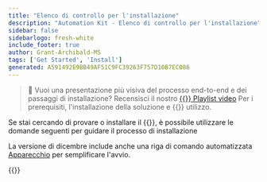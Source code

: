 ```yaml
---
title: "Elenco di controllo per l'installazione"
description: "Automation Kit - Elenco di controllo per l'installazione"
sidebar: false
sidebarlogo: fresh-white
include_footer: true
author: Grant-Archibald-MS
tags: ['Get Started', 'Install']
generated: A591492E9BB49AF51C9FC39263F757D10B7EC086
---
```


> 🎥 Vuoi una presentazione più visiva del processo end-to-end e dei passaggi di installazione? Recensisci il nostro <a href='https://www.youtube.com/playlist?list=PLi9EhCY4z99VlRg4j7D1Or6XfXbUcEWZy' target='_blank'>{{<product-name>}} Playlist video</a> Per i prerequisiti, l'installazione della soluzione e {{<product-name>}} utilizzo.

Se stai cercando di provare o installare il {{<product-name>}}, è possibile utilizzare le domande seguenti per guidare il processo di installazione

La versione di dicembre include anche una riga di comando automatizzata [Apparecchio](/it/get-started/setup) per semplificare l'avvio.

{{<questions name="/content/it/get-started/install-checklist.json" completed="Grazie per aver completato l'elenco di controllo per l'installazione" showNavigationButtons="false" locale="it">}}
